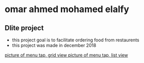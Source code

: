 omar ahmed mohamed elalfy
======================  
Dlite project
------------

* this project goal is to  facilitate ordering food from restaurents
* this project was made in december 2018 

[ picture of menu tap, grid view ](Picture1.png)
[ picture of menu tap, list view ](Picture2.png)
